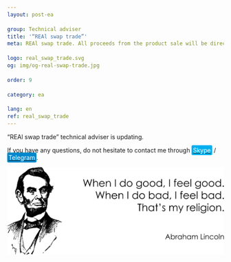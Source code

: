 ```yaml
---
layout: post-ea

group: Technical adviser
title: '“REAl swap trade”'
meta: REAl swap trade. All proceeds from the product sale will be directed to the project development and charity.

logo: real_swap_trade.svg
og: img/og-real-swap-trade.jpg

order: 9

category: ea

lang: en
ref: real_swap_trade
---
```


“REAl swap trade” technical adviser is updating.

If you have any questions, do not hesitate to contact me through <a href="skype:chutkoy89?call" target="_blank"><span style="background-color:#00aff0; color:white; padding:3px; border-radius: 3px">Skype</span></a> / <a href="https://t.me/chutkoy" target="_blank"><span style="background-color:#0088cc; color:white; padding:3px; border-radius: 3px">Telegram</span></a>.

<a data-fancybox="gallery" href="/img/programming/Lincoln.png"><img src="/img/programming/Lincoln.png" alt=""></a>
